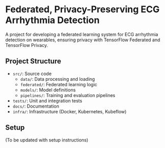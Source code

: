 # Federated, Privacy-Preserving ECG Arrhythmia Detection
A project for developing a federated learning system for ECG arrhythmia detection on wearables, ensuring privacy with TensorFlow Federated and TensorFlow Privacy.

## Project Structure 
- `src/`: Source code
  - `data/`: Data processing and loading
  - `federated/`: Federated learning logic
  - `models/`: Model definitions
  - `pipelines/`: Training and evaluation pipelines
- `tests/`: Unit and integration tests
- `docs/`: Documentation
- `infra/`: Infrastructure (Docker, Kubernetes, Kubeflow)

## Setup
(To be updated with setup instructions)

